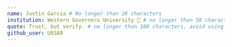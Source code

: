 ```yaml
---
name: Justin Garcia # No longer than 28 characters
institution: Western Governors University 🚩 # no longer than 58 characters
quote: Trust, but verify. # no longer than 100 characters, avoid using quotes(") to guarantee the format remains the same.
github_user: U03A9
---
```


